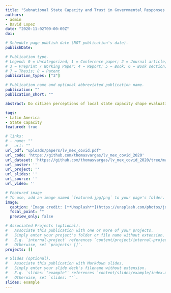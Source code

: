 ```yaml
---
title: "Subnational State Capacity and Trust in Governmental Responses to COVID-19: Survey Evidence From Mexico"
authors:
- admin
- David Lopez
date: "2020-11-02T00:00:00Z"
doi: 

# Schedule page publish date (NOT publication's date).
publishDate: 

# Publication type.
# Legend: 0 = Uncategorized; 1 = Conference paper; 2 = Journal article;
# 3 = Preprint / Working Paper; 4 = Report; 5 = Book; 6 = Book section;
# 7 = Thesis; 8 = Patent
publication_types: ["3"]

# Publication name and optional abbreviated publication name.
publication: ""
publication_short: ""

abstract: Do citizen perceptions of local state capacity shape evaluations of the national government in a crisis and public compliance with emergency rules?  Recent social scientific research on COVID-19 draws on work conducted in rich countries to suggest a number of factors driving government actions, societal behavior, and health outcomes in response to the pandemic. In Latin America, where political parties are weak and poverty more rampant, other more basic factors likely matter more.  Perhaps most importantly, in countries across the region state capacity tends to be weaker or more fragmented than in rich countries. We argue that subjective perceptions of state capacity, based on how citizens view the effectiveness of local services, strongly shape how they evaluate the national government’s response to COVID-19. We leverage an online survey across two Mexican states, including an embedded framing experiment, to support this argument. Our finding suggest that governments that need to rapidly build public confidence in policy responses when they need it the most—during the onset of a major crisis—should be concerned about the persistence of pockets of weak state capacity at the local level and its effects on citizens’ view of the national government.

tags:
- Latin America
- State Capacity
featured: true

# links:
# - name: ""
#   url: ""
url_pdf: "uploads/papers/lv_mex_covid.pdf"
url_code: 'https://github.com/thomasvargas/lv_mex_covid_2020'
url_dataset: 'https://github.com/thomasvargas/lv_mex_covid_2020/tree/master/data'
url_poster: ''
url_project: ''
url_slides: ''
url_source: ''
url_video: ''

# Featured image
# To use, add an image named `featured.jpg/png` to your page's folder. 
image:
  caption: 'Image credit: [**Unsplash**](https://unsplash.com/photos/jdD8gXaTZsc)'
  focal_point: ""
  preview_only: false

# Associated Projects (optional).
#   Associate this publication with one or more of your projects.
#   Simply enter your project's folder or file name without extension.
#   E.g. `internal-project` references `content/project/internal-project/index.md`.
#   Otherwise, set `projects: []`.
projects: []

# Slides (optional).
#   Associate this publication with Markdown slides.
#   Simply enter your slide deck's filename without extension.
#   E.g. `slides: "example"` references `content/slides/example/index.md`.
#   Otherwise, set `slides: ""`.
slides: example
---
```

